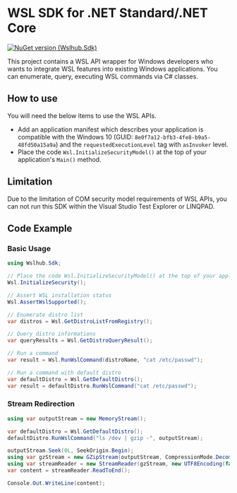# WSL SDK for .NET Standard/.NET Core

[![NuGet version (Wslhub.Sdk)](https://img.shields.io/nuget/v/Wslhub.Sdk.svg?style=flat-square)](https://www.nuget.org/packages/Wslhub.Sdk/)

This project contains a WSL API wrapper for Windows developers who wants to integrate WSL features into existing Windows applications. You can enumerate, query, executing WSL commands via C# classes.

## How to use

You will need the below items to use the WSL APIs.

- Add an application manifest which describes your application is compatible with the Windows 10 (GUID: `8e0f7a12-bfb3-4fe8-b9a5-48fd50a15a9a`) and the `requestedExecutionLevel` tag with `asInvoker` level.
- Place the code `Wsl.InitializeSecurityModel()` at the top of your application's `Main()` method.

## Limitation

Due to the limitation of COM security model requirements of WSL APIs, you can not run this SDK within the Visual Studio Test Explorer or LINQPAD.

## Code Example

### Basic Usage

```csharp
using Wslhub.Sdk;

// Place the code Wsl.InitializeSecurityModel() at the top of your application's Main() method.
Wsl.InitializeSecurity();

// Assert WSL installation status
Wsl.AssertWslSupported();

// Enumerate distro list
var distros = Wsl.GetDistroListFromRegistry();

// Query distro informations
var queryResults = Wsl.GetDistroQueryResult();

// Run a command
var result = Wsl.RunWslCommand(distroName, "cat /etc/passwd");

// Run a command with default distro
var defaultDistro = Wsl.GetDefaultDistro();
var result = defaultDistro.RunWslCommand("cat /etc/passwd");
```

### Stream Redirection

```csharp
using var outputStream = new MemoryStream();

var defaultDistro = Wsl.GetDefaultDistro();
defaultDistro.RunWslCommand("ls /dev | gzip -", outputStream);

outputStream.Seek(0L, SeekOrigin.Begin);
using var gzStream = new GZipStream(outputStream, CompressionMode.Decompress, true);
using var streamReader = new StreamReader(gzStream, new UTF8Encoding(false), false);
var content = streamReader.ReadToEnd();

Console.Out.WriteLine(content);
```
